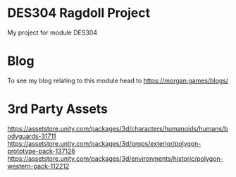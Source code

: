 # DES304 Ragdoll Project
 My project for module DES304
# Blog
To see my blog relating to this module head to https://morgan.games/blogs/
# 3rd Party Assets
https://assetstore.unity.com/packages/3d/characters/humanoids/humans/bodyguards-31711
https://assetstore.unity.com/packages/3d/props/exterior/polygon-prototype-pack-137126
https://assetstore.unity.com/packages/3d/environments/historic/polygon-western-pack-112212
